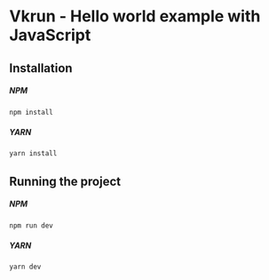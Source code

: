 # Vkrun - Hello world example with JavaScript

## Installation

##### NPM

```bash
npm install
```

##### YARN

```bash
yarn install
```

## Running the project

##### NPM

```bash
npm run dev
```

##### YARN

```bash
yarn dev
```

